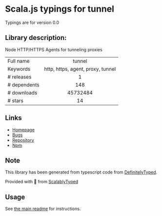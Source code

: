 
# Scala.js typings for tunnel

Typings are for version 0.0

## Library description:
Node HTTP/HTTPS Agents for tunneling proxies

|                    |                 |
| ------------------ | :-------------: |
| Full name          | tunnel |
| Keywords           | http, https, agent, proxy, tunnel |
| # releases         | 1 |
| # dependents       | 148 |
| # downloads        | 45732484 |
| # stars            | 14 |

## Links
- [Homepage](https://github.com/koichik/node-tunnel/)
- [Bugs](https://github.com/koichik/node-tunnel/issues)
- [Repository](https://github.com/koichik/node-tunnel)
- [Npm](https://www.npmjs.com/package/tunnel)
    


## Note
This library has been generated from typescript code from [DefinitelyTyped](https://definitelytyped.org).

Provided with :purple_heart: from [ScalablyTyped](https://github.com/oyvindberg/ScalablyTyped)

## Usage
See [the main readme](../../readme.md) for instructions.


